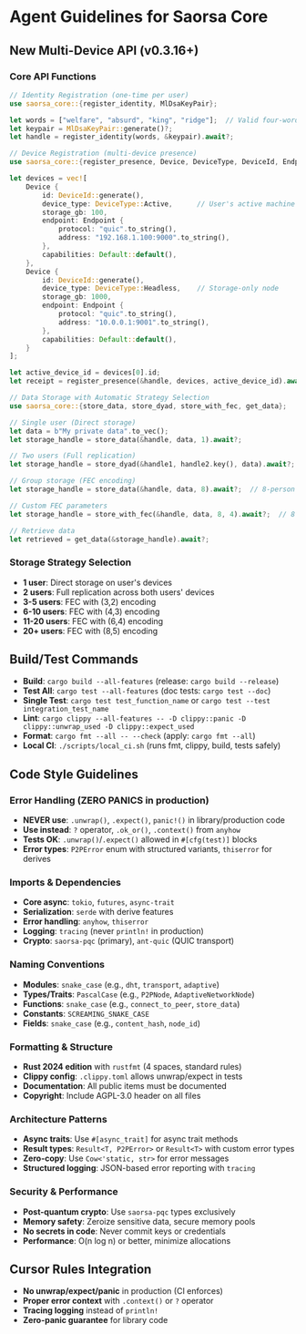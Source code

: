 # Agent Guidelines for Saorsa Core

## New Multi-Device API (v0.3.16+)

### Core API Functions
```rust
// Identity Registration (one-time per user)
use saorsa_core::{register_identity, MlDsaKeyPair};

let words = ["welfare", "absurd", "king", "ridge"];  // Valid four-word address
let keypair = MlDsaKeyPair::generate()?;
let handle = register_identity(words, &keypair).await?;

// Device Registration (multi-device presence)
use saorsa_core::{register_presence, Device, DeviceType, DeviceId, Endpoint};

let devices = vec![
    Device {
        id: DeviceId::generate(),
        device_type: DeviceType::Active,      // User's active machine
        storage_gb: 100,
        endpoint: Endpoint { 
            protocol: "quic".to_string(),
            address: "192.168.1.100:9000".to_string(),
        },
        capabilities: Default::default(),
    },
    Device {
        id: DeviceId::generate(), 
        device_type: DeviceType::Headless,    // Storage-only node
        storage_gb: 1000,
        endpoint: Endpoint {
            protocol: "quic".to_string(),
            address: "10.0.0.1:9001".to_string(),
        },
        capabilities: Default::default(),
    }
];

let active_device_id = devices[0].id;
let receipt = register_presence(&handle, devices, active_device_id).await?;

// Data Storage with Automatic Strategy Selection
use saorsa_core::{store_data, store_dyad, store_with_fec, get_data};

// Single user (Direct storage)
let data = b"My private data".to_vec();
let storage_handle = store_data(&handle, data, 1).await?;

// Two users (Full replication) 
let storage_handle = store_dyad(&handle1, handle2.key(), data).await?;

// Group storage (FEC encoding)
let storage_handle = store_data(&handle, data, 8).await?;  // 8-person group

// Custom FEC parameters
let storage_handle = store_with_fec(&handle, data, 8, 4).await?;  // 8 data, 4 parity

// Retrieve data
let retrieved = get_data(&storage_handle).await?;
```

### Storage Strategy Selection
- **1 user**: Direct storage on user's devices
- **2 users**: Full replication across both users' devices  
- **3-5 users**: FEC with (3,2) encoding
- **6-10 users**: FEC with (4,3) encoding
- **11-20 users**: FEC with (6,4) encoding
- **20+ users**: FEC with (8,5) encoding

## Build/Test Commands
- **Build**: `cargo build --all-features` (release: `cargo build --release`)
- **Test All**: `cargo test --all-features` (doc tests: `cargo test --doc`)
- **Single Test**: `cargo test test_function_name` or `cargo test --test integration_test_name`
- **Lint**: `cargo clippy --all-features -- -D clippy::panic -D clippy::unwrap_used -D clippy::expect_used`
- **Format**: `cargo fmt --all -- --check` (apply: `cargo fmt --all`)
- **Local CI**: `./scripts/local_ci.sh` (runs fmt, clippy, build, tests safely)

## Code Style Guidelines

### Error Handling (ZERO PANICS in production)
- **NEVER use**: `.unwrap()`, `.expect()`, `panic!()` in library/production code
- **Use instead**: `?` operator, `.ok_or()`, `.context()` from `anyhow`
- **Tests OK**: `.unwrap()`/`.expect()` allowed in `#[cfg(test)]` blocks
- **Error types**: `P2PError` enum with structured variants, `thiserror` for derives

### Imports & Dependencies
- **Core async**: `tokio`, `futures`, `async-trait`
- **Serialization**: `serde` with derive features
- **Error handling**: `anyhow`, `thiserror`
- **Logging**: `tracing` (never `println!` in production)
- **Crypto**: `saorsa-pqc` (primary), `ant-quic` (QUIC transport)

### Naming Conventions
- **Modules**: `snake_case` (e.g., `dht`, `transport`, `adaptive`)
- **Types/Traits**: `PascalCase` (e.g., `P2PNode`, `AdaptiveNetworkNode`)
- **Functions**: `snake_case` (e.g., `connect_to_peer`, `store_data`)
- **Constants**: `SCREAMING_SNAKE_CASE`
- **Fields**: `snake_case` (e.g., `content_hash`, `node_id`)

### Formatting & Structure
- **Rust 2024 edition** with `rustfmt` (4 spaces, standard rules)
- **Clippy config**: `.clippy.toml` allows unwrap/expect in tests
- **Documentation**: All public items must be documented
- **Copyright**: Include AGPL-3.0 header on all files

### Architecture Patterns
- **Async traits**: Use `#[async_trait]` for async trait methods
- **Result types**: `Result<T, P2PError>` or `Result<T>` with custom error types
- **Zero-copy**: Use `Cow<'static, str>` for error messages
- **Structured logging**: JSON-based error reporting with `tracing`

### Security & Performance
- **Post-quantum crypto**: Use `saorsa-pqc` types exclusively
- **Memory safety**: Zeroize sensitive data, secure memory pools
- **No secrets in code**: Never commit keys or credentials
- **Performance**: O(n log n) or better, minimize allocations

## Cursor Rules Integration
- **No unwrap/expect/panic** in production (CI enforces)
- **Proper error context** with `.context()` or `?` operator
- **Tracing logging** instead of `println!`
- **Zero-panic guarantee** for library code